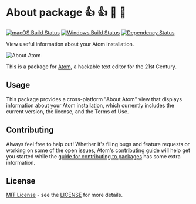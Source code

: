 # About package :+1: :+1: :banana: :apple:
[![macOS Build Status](https://travis-ci.org/atom/about.svg?branch=master)](https://travis-ci.org/atom/about) [![Windows Build Status](https://ci.appveyor.com/api/projects/status/msprea3vq47l8oce/branch/master?svg=true)](https://ci.appveyor.com/project/atom/about/branch/master) [![Dependency Status](https://david-dm.org/atom/about.svg)](https://david-dm.org/atom/about) 

View useful information about your Atom installation.

![About Atom](https://cloud.githubusercontent.com/assets/16760489/19395499/69bbb780-922d-11e6-9779-2b8327027ea5.png)

This is a package for [Atom](https://atom.io), a hackable text editor for the 21st Century.

## Usage

This package provides a cross-platform "About Atom" view that displays information about your Atom installation, which currently includes the current version, the license, and the Terms of Use.

## Contributing
Always feel free to help out!  Whether it's filing bugs and feature requests
or working on some of the open issues, Atom's [contributing guide](https://github.com/atom/atom/blob/master/CONTRIBUTING.md)
will help get you started while the [guide for contributing to packages](https://github.com/atom/atom/blob/master/docs/contributing-to-packages.md)
has some extra information.

## License

[MIT License](https://opensource.org/licenses/MIT) - see the [LICENSE](https://github.com/atom/about/blob/master/LICENSE.md) for more details.
